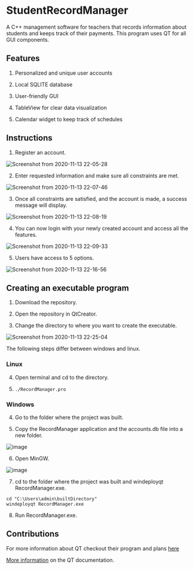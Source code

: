 # StudentRecordManager
A C++ management software for teachers that records information about students and keeps track of their payments. This program uses QT for all GUI components. 

## Features
1. Personalized and unique user accounts

2. Local SQLITE database

3. User-friendly GUI

4. TableView for clear data visualization

5. Calendar widget to keep track of schedules

## Instructions
1. Register an account.

![Screenshot from 2020-11-13 22-05-28](https://user-images.githubusercontent.com/43177180/99140187-9fec9380-25fc-11eb-9e88-be74aca28985.png)

2. Enter requested information and make sure all constraints are met.

![Screenshot from 2020-11-13 22-07-46](https://user-images.githubusercontent.com/43177180/99140193-ac70ec00-25fc-11eb-86b0-719a76d86a65.png)

3. Once all constraints are satisfied, and the account is made, a success message will display.

![Screenshot from 2020-11-13 22-08-19](https://user-images.githubusercontent.com/43177180/99140201-c01c5280-25fc-11eb-85c9-a2d4ce88fc49.png)

4. You can now login with your newly created account and access all the features.

![Screenshot from 2020-11-13 22-09-33](https://user-images.githubusercontent.com/43177180/99140242-3a4cd700-25fd-11eb-91fd-31399f2cd891.png)

5. Users have access to 5 options.

![Screenshot from 2020-11-13 22-16-56](https://user-images.githubusercontent.com/43177180/99140309-f4dcd980-25fd-11eb-9fd9-70a047a2a05d.png)

## Creating an executable program
1. Download the repository.

2. Open the repository in QtCreator.

3. Change the directory to where you want to create the executable.

![Screenshot from 2020-11-13 22-25-04](https://user-images.githubusercontent.com/43177180/99140465-8a2c9d80-25ff-11eb-99d7-0b63ccfdac30.png)

The following steps differ between windows and linux.

### Linux
4. Open terminal and cd to the directory.

5. ``` ./RecordManager.pro ```

### Windows
4. Go to the folder where the project was built.

5. Copy the RecordManager application and the accounts.db file into a new folder.

![image](https://user-images.githubusercontent.com/43177180/99141351-e398ca80-2607-11eb-998b-48c705964657.png)

6. Open MinGW.

![image](https://user-images.githubusercontent.com/43177180/99141369-04612000-2608-11eb-856b-6bbcc4173987.png)

7. cd to the folder where the project was built and windeployqt RecordManager.exe.

```
cd "C:\Users\admin\builtDirectory"
windeployqt RecordManager.exe
```
8. Run RecordManager.exe.

## Contributions

For more information about QT checkout their program and plans [here](qt.io)

[More information](doc.qt.io) on the QT documentation.
